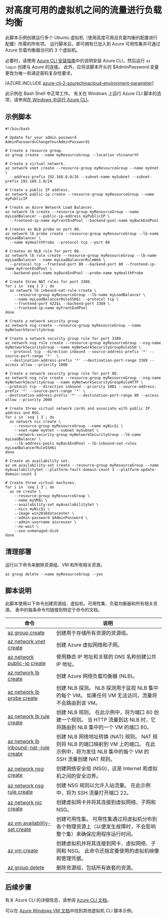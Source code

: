 <properties
    pageTitle="Azure CLI 脚本示例 - 使用 NLB 创建 Windows Server 2016 VM | Azure"
    description="Azure CLI 脚本示例 - 使用 NLB 创建 Windows Server 2016 VM"
    services="virtual-machines-Windows"
    documentationcenter="virtual-machines"
    author="rickstercdn"
    manager="timlt"
    editor="tysonn"
    tags=""
    translationtype="Human Translation" />
<tags
    ms.assetid=""
    ms.service="virtual-machines-Windows"
    ms.devlang="na"
    ms.topic="article"
    ms.tgt_pltfrm="vm-windows"
    ms.workload="infrastructure"
    ms.date="02/23/2017"
    wacn.date="04/17/2017"
    ms.author="rclaus"
    ms.sourcegitcommit="e0e6e13098e42358a7eaf3a810930af750e724dd"
    ms.openlocfilehash="e831772ac69cddbd189c2d74b0035ed3b4cbd1f7"
    ms.lasthandoff="04/06/2017" />

# <a name="load-balance-traffic-between-highly-available-virtual-machines"></a>对高度可用的虚拟机之间的流量进行负载均衡

此脚本示例创建运行多个 Ubuntu 虚拟机（使用高度可用且负载均衡的配置进行配置）所需的所有项。 运行脚本后，即可拥有已加入到 Azure 可用性集并可通过 Azure 负载均衡器访问的 3 个虚拟机。

必要时，请使用 [Azure CLI 安装指南](https://docs.microsoft.com/zh-cn/cli/azure/install-azure-cli)中的说明安装 Azure CLI，然后运行 `az login` 创建与 Azure 的连接。 此外，应将该脚本开头的 $AdminPassword 变量更改为唯一和满足密码复杂性要求。

[AZURE.INCLUDE [azure-cli-2-azurechinacloud-environment-parameter](../../includes/azure-cli-2-azurechinacloud-environment-parameter.md)]

此示例在 Bash Shell 中正常工作。 有关在 Windows 上运行 Azure CLI 脚本的选项，请参阅[在 Windows 中运行 Azure CLI](/documentation/articles/virtual-machines-windows-cli-options/)。

## <a name="sample-script"></a>示例脚本

    #!/bin/bash

    # Update for your admin password
    AdminPassword=ChangeYourAdminPassword1

    # Create a resource group.
    az group create --name myResourceGroup --location chinanorth

    # Create a virtual network.
    az network vnet create --resource-group myResourceGroup --name myVnet \
      --address-prefix 192.168.0.0/16 --subnet-name mySubnet --subnet-prefix 192.168.1.0/24

    # Create a public IP address.
    az network public-ip create --resource-group myResourceGroup --name myPublicIP

    # Create an Azure Network Load Balancer.
    az network lb create --resource-group myResourceGroup --name myLoadBalancer --public-ip-address myPublicIP \
      --frontend-ip-name myFrontEndPool --backend-pool-name myBackEndPool

    # Creates an NLB probe on port 80.
    az network lb probe create --resource-group myResourceGroup --lb-name myLoadBalancer \
      --name myHealthProbe --protocol tcp --port 80

    # Creates an NLB rule for port 80.
    az network lb rule create --resource-group myResourceGroup --lb-name myLoadBalancer --name myLoadBalancerRuleWeb \
      --protocol tcp --frontend-port 80 --backend-port 80 --frontend-ip-name myFrontEndPool \
      --backend-pool-name myBackEndPool --probe-name myHealthProbe

    # Create three NAT rules for port 3389.
    for i in `seq 1 3`; do
      az network lb inbound-nat-rule create \
        --resource-group myResourceGroup --lb-name myLoadBalancer \
        --name myLoadBalancerRuleSSH$i --protocol tcp \
        --frontend-port 422$i --backend-port 3389 \
        --frontend-ip-name myFrontEndPool
    done

    # Create a network security group
    az network nsg create --resource-group myResourceGroup --name myNetworkSecurityGroup

    # Create a network security group rule for port 3389.
    az network nsg rule create --resource-group myResourceGroup --nsg-name myNetworkSecurityGroup --name myNetworkSecurityGroupRuleSSH \
      --protocol tcp --direction inbound --source-address-prefix '*' --source-port-range '*'  \
      --destination-address-prefix '*' --destination-port-range 3389 --access allow --priority 1000

    # Create a network security group rule for port 80.
    az network nsg rule create --resource-group myResourceGroup --nsg-name myNetworkSecurityGroup --name myNetworkSecurityGroupRuleHTTP \
    --protocol tcp --direction inbound --priority 1001 --source-address-prefix '*' --source-port-range '*' \
    --destination-address-prefix '*' --destination-port-range 80 --access allow --priority 2000

    # Create three virtual network cards and associate with public IP address and NSG.
    for i in `seq 1 3`; do
      az network nic create \
        --resource-group myResourceGroup --name myNic$i \
        --vnet-name myVnet --subnet mySubnet \
        --network-security-group myNetworkSecurityGroup --lb-name myLoadBalancer \
        --lb-address-pools myBackEndPool --lb-inbound-nat-rules myLoadBalancerRuleSSH$i
    done

    # Create an availability set.
    az vm availability-set create --resource-group myResourceGroup --name myAvailabilitySet --platform-fault-domain-count 3 --platform-update-domain-count 3

    # Create three virtual machines.
    for i in `seq 1 3`; do
      az vm create \
        --resource-group myResourceGroup \
        --name myVM$i \
        --availability-set myAvailabilitySet \
        --nics myNic$i \
        --image win2016datacenter \
        --admin-password $AdminPassword \
        --admin-username azureuser \
        --no-wait \
        --use-unmanaged-disk
    done

## <a name="clean-up-deployment"></a>清理部署 

运行以下命令来删除资源组、VM 和所有相关资源。

    az group delete --name myResourceGroup --yes

## <a name="script-explanation"></a>脚本说明

此脚本使用以下命令创建资源组、虚拟机、可用性集、负载均衡器和所有相关资源。 表中的每条命令均链接到特定于命令的文档。

| 命令 | 说明 |
|---|---|
| [az group create](https://docs.microsoft.com/zh-cn/cli/azure/group#create) | 创建用于存储所有资源的资源组。 |
| [az network vnet create](https://docs.microsoft.com/zh-cn/cli/azure/network/vnet#create) | 创建 Azure 虚拟网络和子网。 |
| [az network public-ip create](https://docs.microsoft.com/zh-cn/cli/azure/network/public-ip#create) | 使用静态 IP 地址和关联的 DNS 名称创建公共 IP 地址。 |
| [az network lb create](https://docs.microsoft.com/zh-cn/cli/azure/network/lb#create) | 创建 Azure 网络负载均衡器 (NLB)。 |
| [az network lb probe create](https://docs.microsoft.com/zh-cn/cli/azure/network/lb/probe#create) | 创建 NLB 探测。 NLB 探测用于监视 NLB 集中的每个 VM。 如果任何 VM 无法访问，流量将不会路由到该 VM。 |
| [az network lb rule create](https://docs.microsoft.com/zh-cn/cli/azure/network/lb/rule#create) | 创建 NLB 规则。 在此示例中，将为端口 80 创建一个规则。 当 HTTP 流量到达 NLB 时，它将路由到 NLB 集中的一个 VM 的端口 80。 |
| [az network lb inbound-nat-rule create](https://docs.microsoft.com/zh-cn/cli/azure/network/lb/inbound-nat-rule#create) | 创建 NLB 网络地址转换 (NAT) 规则。  NAT 规则将 NLB 的端口映射到 VM 上的端口。 在此示例中，将为发往 NLB 集中的每个 VM 的 SSH 流量创建 NAT 规则。  |
| [az network nsg create](https://docs.microsoft.com/zh-cn/cli/azure/network/nsg#create) | 创建网络安全组 (NSG)，这是 Internet 和虚拟机之间的安全边界。 |
| [az network nsg rule create](https://docs.microsoft.com/zh-cn/cli/azure/network/nsg/rule#create) | 创建 NSG 规则以允许入站流量。 在此示例中，将为 SSH 流量打开端口 22。 |
| [az network nic create](https://docs.microsoft.com/zh-cn/cli/azure/network/nic#create) | 创建虚拟网卡并将其连接到虚拟网络、子网和 NSG。 |
| [az vm availability-set create](https://docs.microsoft.com/zh-cn/cli/azure/network/lb/rule#create) | 创建可用性集。 可用性集通过将虚拟机分布到各个物理资源上（以便发生故障时，不会影响整个集）来确保应用程序运行时间。 |
| [az vm create](https://docs.microsoft.com/zh-cn/cli/azure/vm/availability-set#create) | 创建虚拟机并将其连接到网卡、虚拟网络、子网和 NSG。 此命令还指定要使用的虚拟机映像和管理凭据。  |
| [az group delete](https://docs.microsoft.com/zh-cn/cli/azure/vm/extension#set) | 删除资源组，包括所有嵌套的资源。 |

## <a name="next-steps"></a>后续步骤

有关 Azure CLI 的详细信息，请参阅 [Azure CLI 文档](https://docs.microsoft.com/zh-cn/cli/azure/overview)。

可以在 [Azure Windows VM 文档](/documentation/articles/virtual-machines-windows-cli-samples/)中找到其他虚拟机 CLI 脚本示例。